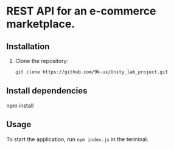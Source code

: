 # REST API for an e-commerce marketplace.

## Installation

1. Clone the repository:
   ```bash
   git clone https://github.com/9k-ux/Unity_lab_project.git

## Install dependencies
   
  npm install

## Usage

To start the application, run `npm index.js` in the terminal.


